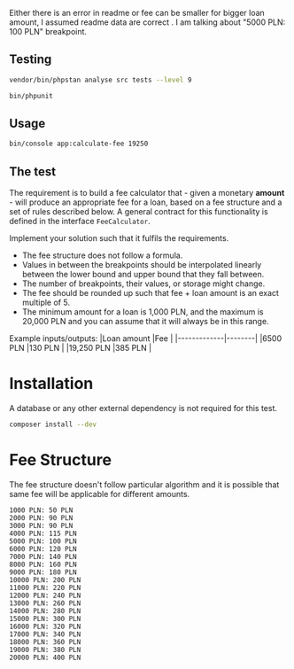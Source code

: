 
Either there is an error in readme or fee can be smaller for bigger loan amount, I assumed readme data are correct
. I am talking about "5000 PLN: 100 PLN" breakpoint.

## Testing

```bash
vendor/bin/phpstan analyse src tests --level 9
```
```bash
bin/phpunit
```

## Usage
```bash
bin/console app:calculate-fee 19250
```

## The test

The requirement is to build a fee calculator that - given a monetary **amount** - will produce an appropriate fee for a loan, based on a fee structure and a set of rules described below. A general contract for this functionality is defined in the interface `FeeCalculator`.

Implement your solution such that it fulfils the requirements.

- The fee structure does not follow a formula.
- Values in between the breakpoints should be interpolated linearly between the lower bound and upper bound that they fall between.
- The number of breakpoints, their values, or storage might change.
- The fee should be rounded up such that fee + loan amount is an exact multiple of 5.
- The minimum amount for a loan is 1,000 PLN, and the maximum is 20,000 PLN and you can assume that it will always be in this range.

Example inputs/outputs:
|Loan amount  |Fee     |
|-------------|--------|
|6500 PLN     |130 PLN |
|19,250 PLN   |385 PLN |

# Installation
A database or any other external dependency is not required for this test.

```bash
composer install --dev
```

# Fee Structure
The fee structure doesn't follow particular algorithm and it is possible that same fee will be applicable for different amounts.

```
1000 PLN: 50 PLN
2000 PLN: 90 PLN
3000 PLN: 90 PLN
4000 PLN: 115 PLN
5000 PLN: 100 PLN
6000 PLN: 120 PLN
7000 PLN: 140 PLN
8000 PLN: 160 PLN
9000 PLN: 180 PLN
10000 PLN: 200 PLN
11000 PLN: 220 PLN
12000 PLN: 240 PLN
13000 PLN: 260 PLN
14000 PLN: 280 PLN
15000 PLN: 300 PLN
16000 PLN: 320 PLN
17000 PLN: 340 PLN
18000 PLN: 360 PLN
19000 PLN: 380 PLN
20000 PLN: 400 PLN
```